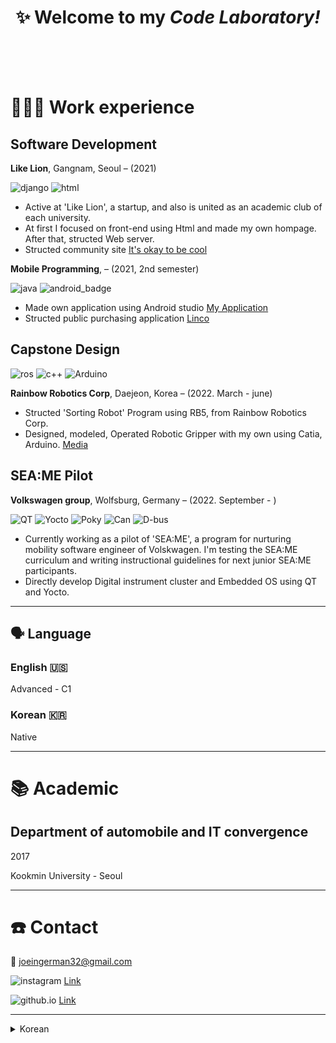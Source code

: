 <div align="center">

# ✨ Welcome to my *Code Laboratory!* 

</div>
<br>
<br>
<br>

# **👩🏻‍💻** Work experience

## Software Development


**Like Lion**, Gangnam, Seoul – (2021)

![django](http://img.shields.io/badge/-django-darkblue?logo=django&logoColor=white)
![html](http://img.shields.io/badge/-html-yellow?logo=html&logoColor=black)

- Active at 'Like Lion', a startup, and also is united as an academic club of each university.
- At first I focused on front-end using Html and made my own hompage. After that, structed Web server.
- Structed community site [It's okay to be cool](https://jun-yub-kim.github.io/My_work/It's_okay.html)


**Mobile Programming**,  – (2021, 2nd semester)

![java](https://img.shields.io/badge/-java-blue?logo=java&logoColor=white)
![android_badge](https://img.shields.io/badge/-Android-green?logo=Android&logoColor=black)

- Made own application using Android studio [My Application](https://github.com/jun-yub-kim/Myapplication)
- Structed public purchasing application [Linco](https://jun-yub-kim.github.io/My_work/Linco.html)


## Capstone Design

![ros](http://img.shields.io/badge/-ros-blue?logo=ros&logoColor=white)
![c++](https://img.shields.io/badge/-C++-blue?logo=C++&logoColor=white)
![Arduino](https://img.shields.io/badge/-Arduino-green?logo=Arduino&logoColor=white)

**Rainbow Robotics Corp**, Daejeon, Korea  – (2022. March - june)

- Structed 'Sorting Robot' Program using RB5, from Rainbow Robotics Corp.
- Designed, modeled, Operated Robotic Gripper with my own using Catia, Arduino. [Media](https://jun-yub-kim.github.io/My_work/Capstone.html)

## SEA:ME Pilot

**Volkswagen group**, Wolfsburg, Germany – (2022. September - )

![QT](https://img.shields.io/badge/-QT-orange?logo=QT&logoColor=white)
![Yocto](https://img.shields.io/badge/-Yocto-skyblue?logo=Yocto&logoColor=white)
![Poky](https://img.shields.io/badge/-Poky-green?logo=Poky&logoColor=white)
![Can](https://img.shields.io/badge/-Can-orange?logo=Can&logoColor=white)
![D-bus](https://img.shields.io/badge/-dbus-green?logo=dbus&logoColor=white)

- Currently working as a pilot of 'SEA:ME', a program for nurturing mobility software engineer of Volskwagen. I'm testing the SEA:ME curriculum and writing instructional guidelines for next junior SEA:ME participants.
- Directly develop Digital instrument cluster and Embedded OS using QT and Yocto.

---

## 🗣 Language

### English 🇺🇸

Advanced - C1

### Korean 🇰🇷

Native

---

# 📚 Academic

## **Department of automobile and IT convergence**

2017

Kookmin University - Seoul

---


# ☎️ Contact

📧 joeingerman32@gmail.com


![instagram](https://img.shields.io/badge/-instagram-orange?logo=instagram&logoColor=white) [Link](https://www.instagram.com/joejoejoejoe_97/) 

![github.io](https://img.shields.io/badge/-github.io-black?logo=github.io&logoColor=white) [Link](https://jun-yub-kim.github.io/)

---

<details>
<summary>Korean</summary>
  
# ☎️ Contact

📧 joeingerman32@gmail.com

🐦 [Instagram](https://www.instagram.com/joejoejoejoe_97/) 

---

# **👩🏻‍💻** Work experience

## Software Development

**Like Lion**, Gangnam, Seoul – (2021)

- 스타트업이자, 각 대학 학술동아리로 연합된 '멋쟁이 사자처럼'에서 활동하였습니다.
- 초기에는 Html을 이용한 프론트엔드에 중점을 두고 개인홈페이지를 만들었고, 이후 Django로 웹서버 구현하였습니다.

## Capstone Design

**Rainbow Robotics Corp**, Daejeon, Korea  – (2022. March - june)

- Rainbow Robotics사의 RB5 모델을 이용하여, Sorting Robot 프로그램을 개발하였습니다.
- Catia / Arduino를 이용하여, 직접 Robotic Gripper을 설계하고 작동하는 프로그램을 개발하였습니다.

## SEA:ME Pilot

**Volkswagen group**, Wolfsburg, Germany – (2022. September - )

- Volkswagen의 미래 모빌리티 소프트웨어 인재를 양성하기 위한 프로그램 'SEA:ME' 에서 파일럿으로 활동하고있습니다. SEA:ME 커리큘럼을 테스트하고, 후배 SEA:ME 참가자들을 위한 교육지침을 작성하고 있습니다.
- QT, Yocto를 이용하여 직접 Digital instrument cluster, Embedded OS를 개발합니다.

---

# 🛠 기술

## 💻 IT

### Django

6년 이상 React와 Redux를 사용해 프론트엔드 개발, Node, Express, Hapi.js로 백엔드 API 개발, Mocha와 Jest로 자동화 테스트도 진행했습니다.

### QT

최근에 배우기 시작했고 어렵지만 재미를 느끼고 있습니다. 아직 능숙하지는 않지만 직접 몇몇 기능을 만들고 업데이트해본 경험이 있습니다.

### 기술 문서 작성

기술적인 주제에 대해 글 쓰는 것을 좋아하고 잘합니다. 간단한 용어로 설명해 사람들이 쉽게 이해하도록 하는 것에 보람을 느낍니다.

---

## 🗣 언어

### 한국어 🇰🇷

원어민

### 영어 🇺🇸

상급 - TOEIC 940

### 일본어 🇯🇵

기초

---

# 📜 기사와 강연

- [OAuth와 춤을: 단계별 가이드](https://dev.to/anabella/dancing-with-oauth-emp)
- [PassportJS의 OAuth 흐름 들여다보기](https://dev.to/anabella/a-peep-beneath-the-hood-of-passportjs-oauth-flow-eb5)
- [왜 훌륭한 개발자는 필기 시험을 좋아할까?](https://dev.to/anabella/why-do-great-developers-love-writing-tests-1o6j)
- [초급, 중급, 시니어 개발자가 바에 들어가는데...](https://dev.to/anabella/a-junior-a-mid-and-a-senior-dev-walk-into-a-bar-414f)
- [면접을 위한 자신감 툴박스](https://dev.to/typeform/the-self-confidence-toolbox-for-job-interviews-4k3j)
- [CSS 포지션의 다양한 페어링 이해하기](https://dev.to/anabella/understanding-the-different-pairings-of-css-position-flavours-5855)
- [두 가지 초밥 조리법으로 CSS 플로팅 파악하기](https://dev.to/anabella/figuring-out-css-floats-with-sushi-recipes-2c5o)

🗣 **강연:** [OAuth Dance 배우기](https://www.youtube.com/watch?v=ec2NBIoaUCM&t=1s) (APIdays Paris Dec 2018)

---

# 📚 Academic

## **Department of automobile and IT convergence / Kookmin University**

2017

ㅇㅇ대학교 - 서울특별시  
  

</details>
